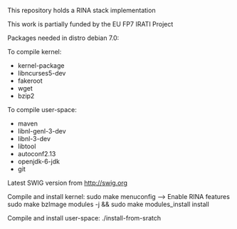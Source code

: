 This repository holds a RINA stack implementation

This work is partially funded by the EU FP7 IRATI Project

Packages needed in distro debian 7.0:
        
To compile kernel:
   - kernel-package 
   - libncurses5-dev 
   - fakeroot 
   - wget 
   - bzip2

To compile user-space:
   - maven 
   - libnl-genl-3-dev 
   - libnl-3-dev 
   - libtool 
   - autoconf2.13 
   - openjdk-6-jdk 
   - git

   Latest SWIG version from http://swig.org

Compile and install kernel: 
sudo make menuconfig --> Enable RINA features
sudo make bzImage modules -j<number of cores> && sudo make modules_install install

Compile and install user-space: 
./install-from-sratch <absolute path where you want the binaries to be installed>
